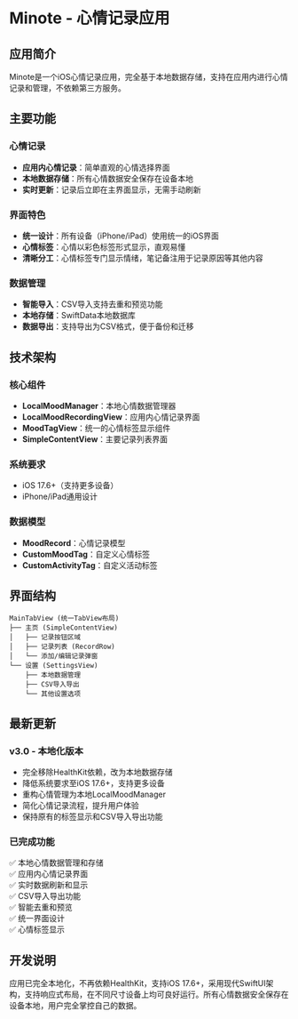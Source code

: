 # Minote - 心情记录应用

## 应用简介

Minote是一个iOS心情记录应用，完全基于本地数据存储，支持在应用内进行心情记录和管理，不依赖第三方服务。

## 主要功能

### 心情记录
- **应用内心情记录**：简单直观的心情选择界面
- **本地数据存储**：所有心情数据安全保存在设备本地
- **实时更新**：记录后立即在主界面显示，无需手动刷新

### 界面特色
- **统一设计**：所有设备（iPhone/iPad）使用统一的iOS界面
- **心情标签**：心情以彩色标签形式显示，直观易懂
- **清晰分工**：心情标签专门显示情绪，笔记备注用于记录原因等其他内容

### 数据管理
- **智能导入**：CSV导入支持去重和预览功能
- **本地存储**：SwiftData本地数据库
- **数据导出**：支持导出为CSV格式，便于备份和迁移

## 技术架构

### 核心组件
- **LocalMoodManager**：本地心情数据管理器
- **LocalMoodRecordingView**：应用内心情记录界面
- **MoodTagView**：统一的心情标签显示组件
- **SimpleContentView**：主要记录列表界面

### 系统要求
- iOS 17.6+（支持更多设备）
- iPhone/iPad通用设计

### 数据模型
- **MoodRecord**：心情记录模型
- **CustomMoodTag**：自定义心情标签
- **CustomActivityTag**：自定义活动标签

## 界面结构

```
MainTabView (统一TabView布局)
├── 主页 (SimpleContentView)
│   ├── 记录按钮区域
│   ├── 记录列表 (RecordRow)
│   └── 添加/编辑记录弹窗
└── 设置 (SettingsView)
    ├── 本地数据管理
    ├── CSV导入导出
    └── 其他设置选项
```

## 最新更新

### v3.0 - 本地化版本
- 完全移除HealthKit依赖，改为本地数据存储
- 降低系统要求至iOS 17.6+，支持更多设备
- 重构心情管理为本地LocalMoodManager
- 简化心情记录流程，提升用户体验
- 保持原有的标签显示和CSV导入导出功能

### 已完成功能
✅ 本地心情数据管理和存储  
✅ 应用内心情记录界面  
✅ 实时数据刷新和显示  
✅ CSV导入导出功能  
✅ 智能去重和预览  
✅ 统一界面设计  
✅ 心情标签显示  

## 开发说明

应用已完全本地化，不再依赖HealthKit，支持iOS 17.6+，采用现代SwiftUI架构，支持响应式布局，在不同尺寸设备上均可良好运行。所有心情数据安全保存在设备本地，用户完全掌控自己的数据。
